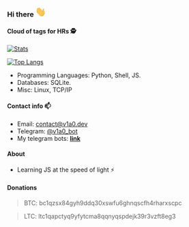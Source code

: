 ### Hi there <img src="https://github.com/v1a0/v1a0/blob/master/hi-hand.gif" width="25px">
#### Cloud of tags for HRs 🕵️


[![Stats](https://github-readme-stats.vercel.app/api?username=v1a0&show_icons=true&count_private=true)](https://github.com/v1a0)

[![Top Langs](https://github-readme-stats.vercel.app/api/top-langs/?username=v1a0&layout=compact)](https://github.com/v1a0)

* Programming Languages: Python, Shell, JS.
* Databases: SQLite.
* Misc: Linux, TCP/IP

#### Contact info 📫 

* Email: [contact@v1a0.dev](mailto:contact@v1a0.dev) 
* Telegram: [@v1a0_bot](https://t.me/v1a0_bot)
* My telegram bots: [__link__](https://github.com/V1A0/Telegram-bots)

#### About

* Learning JS at the speed of light ⚡


#### Donations
> BTC: bc1qzsx84gyh9ddq30xswfu6ghnqscfh4rharxscpc

> LTC: ltc1qapctyq9yfytcma8qqnyqspdejk39r3vzft8eg3
